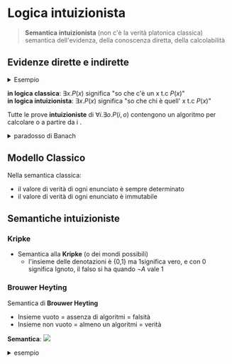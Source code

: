 # Logica intuizionista

> **Semantica intuizionista** (non c'è la verità platonica classica) semantica dell'evidenza, della conoscenza diretta, della calcolabilità

## Evidenze dirette e indirette

<details>
<summary>
Esempio
</summary>

![](vx_images/428894091816920.png)
</details>

**in logica classica**: $\exists x.P(x)$ significa "so che c'è un x t.c $P(x)$"  
**in logica intuizionista**: $\exists x.P(x)$ significa "so che chi è quell' x t.c $P(x)$"  

Tutte le prove **intuizioniste** di $\forall i. \exists o.P(i,o)$ contengono un algoritmo per calcolare o a partire da i .

<details>
<summary>
paradosso di Banach
</summary>

è un teorema classico che non si può dimostrare con la logica intuizionista.


prendete una sfera piena la riempiamo di punti, è possibile tre insiemi di punti in cui posso partizionare la mia sfera.
roteando e traslando questi punti con movimenti rigidi, posso creare due sfere con gli stessi punti e uguali.
</details>

## Modello Classico

Nella semantica classica:
- il valore di verità di ogni enunciato è sempre determinato
- il valore di verità di ogni enunciato è immutabile

## Semantiche intuizioniste

###  Kripke
- Semantica alla **Kripke** (o dei mondi possibili)
    - l'insieme delle denotazioni è {0,1} ma 1significa vero, e con 0 significa Ignoto, il falso si ha quando $\neg A$ vale 1
   
### Brouwer Heyting

Semantica di **Brouwer Heyting**  
- Insieme vuoto = assenza di algoritmi = falsità
- Insieme non vuoto = almeno un algoritmi = verità


**Semantica**:
![](vx_images/581501354927706.png)

<details>
<summary>
esempio
</summary>

![](vx_images/85421364797892.png)
</details>